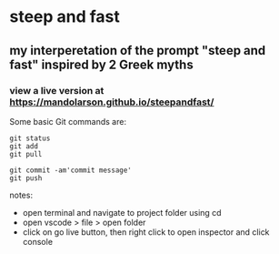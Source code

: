 # steep and fast
## my interperetation of the prompt "steep and fast" inspired by 2 Greek myths
### view a live version at https://mandolarson.github.io/steepandfast/

Some basic Git commands are:
```
git status
git add
git pull

git commit -am'commit message'
git push
```

notes:
- open terminal and navigate to project folder using cd
- open vscode > file > open folder
- click on go live button, then right click to open inspector and click console
